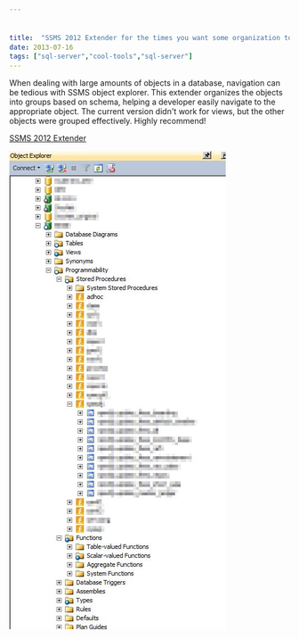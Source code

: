 ```yaml
---


title:  "SSMS 2012 Extender for the times you want some organization to the random pile of objects gathering in the dusty confines of that database"
date: 2013-07-16
tags: ["sql-server","cool-tools","sql-server"]
---
```


When dealing with large amounts of objects in a database, navigation can be tedious with SSMS object explorer. This extender organizes the objects into groups based on schema, helping a developer easily navigate to the appropriate object. The current version didn't work for views, but the other objects were grouped effectively. Highly recommend!

[SSMS 2012 Extender ](https://ssms2012extender.codeplex.com/ "SSMS 2012 Extender")

![ObjectExplorer_2013-07-16_07-35-51](/assets/img/ObjectExplorer_2013-07-16_07-35-51_uxfdyj.png)
